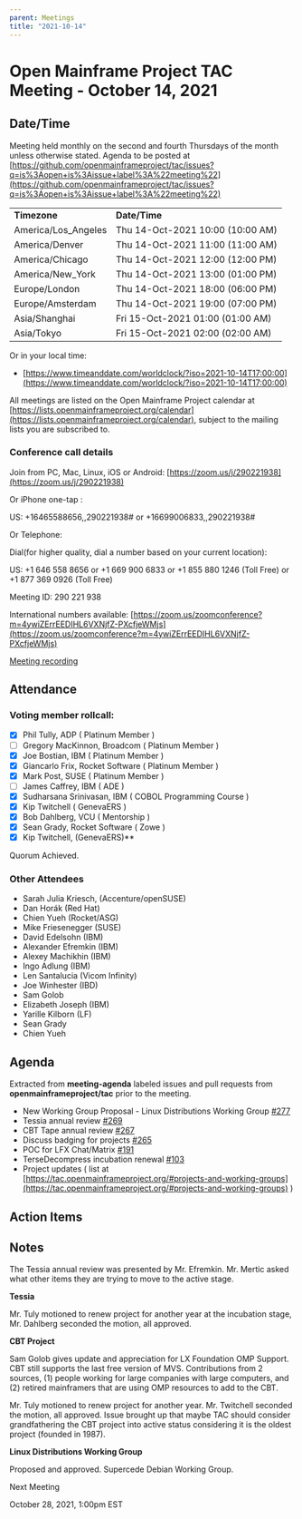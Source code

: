 ```yaml
---
parent: Meetings
title: "2021-10-14"
---
```


# **Open Mainframe Project TAC Meeting - October 14, 2021**


## **Date/Time**

Meeting held monthly on the second and fourth Thursdays of the month unless otherwise stated. Agenda to be posted at [https://github.com/openmainframeproject/tac/issues?q=is%3Aopen+is%3Aissue+label%3A%22meeting%22](https://github.com/openmainframeproject/tac/issues?q=is%3Aopen+is%3Aissue+label%3A%22meeting%22)


<table>
  <tr>
   <td><strong>Timezone</strong>
   </td>
   <td><strong>Date/Time</strong>
   </td>
  </tr>
  <tr>
   <td>America/Los_Angeles
   </td>
   <td>Thu 14-Oct-2021 10:00 (10:00 AM)
   </td>
  </tr>
  <tr>
   <td>America/Denver
   </td>
   <td>Thu 14-Oct-2021 11:00 (11:00 AM)
   </td>
  </tr>
  <tr>
   <td>America/Chicago
   </td>
   <td>Thu 14-Oct-2021 12:00 (12:00 PM)
   </td>
  </tr>
  <tr>
   <td>America/New_York
   </td>
   <td>Thu 14-Oct-2021 13:00 (01:00 PM)
   </td>
  </tr>
  <tr>
   <td>Europe/London
   </td>
   <td>Thu 14-Oct-2021 18:00 (06:00 PM)
   </td>
  </tr>
  <tr>
   <td>Europe/Amsterdam
   </td>
   <td>Thu 14-Oct-2021 19:00 (07:00 PM)
   </td>
  </tr>
  <tr>
   <td>Asia/Shanghai
   </td>
   <td>Fri 15-Oct-2021 01:00 (01:00 AM)
   </td>
  </tr>
  <tr>
   <td>Asia/Tokyo
   </td>
   <td>Fri 15-Oct-2021 02:00 (02:00 AM)
   </td>
  </tr>
</table>


Or in your local time:



* [https://www.timeanddate.com/worldclock/?iso=2021-10-14T17:00:00](https://www.timeanddate.com/worldclock/?iso=2021-10-14T17:00:00)

All meetings are listed on the Open Mainframe Project calendar at [https://lists.openmainframeproject.org/calendar](https://lists.openmainframeproject.org/calendar), subject to the mailing lists you are subscribed to.


### **Conference call details**

Join from PC, Mac, Linux, iOS or Android: [https://zoom.us/j/290221938](https://zoom.us/j/290221938)

Or iPhone one-tap :

US: +16465588656,,290221938# or +16699006833,,290221938#

Or Telephone:

Dial(for higher quality, dial a number based on your current location):

US: +1 646 558 8656  or +1 669 900 6833  or +1 855 880 1246 (Toll Free) or +1 877 369 0926 (Toll Free)

Meeting ID: 290 221 938

International numbers available: [https://zoom.us/zoomconference?m=4ywiZErrEEDIHL6VXNjfZ-PXcfjeWMjs](https://zoom.us/zoomconference?m=4ywiZErrEEDIHL6VXNjfZ-PXcfjeWMjs)

[Meeting recording](https://t.sidekickopen84.com/s3t/c/5/f18dQhb0S7kF8cFn5ZW2fM7zX59hl3kW7_k2841CXdp3VQ0ptF7v4BRNW2dykdq6RGRHh101?te=W3R5hFj4cm2zwW3HbfKg3JFvN1W43QJhh1JxwY5W1Lwv934kCBw8W43SMZw49Rd6fW1VxfWz2Rlc8KW2HJnmS1_f3KpW3Y2-Xv4kBPnSW2nF1T54kl46TW2kcjnC2ffmsyf49M8XD04&si=8000000006046639&pi=35e2d084-53ad-482c-c29b-a794f04897d4)


## **Attendance**


### **Voting member rollcall:**



- [x] Phil Tully, ADP ( Platinum Member )
- [ ] Gregory MacKinnon, Broadcom ( Platinum Member )
- [x] Joe Bostian, IBM ( Platinum Member )
- [x] Giancarlo Frix, Rocket Software ( Platinum Member )
- [x] Mark Post, SUSE ( Platinum Member )
- [ ] James Caffrey, IBM ( ADE )
- [x] Sudharsana Srinivasan, IBM ( COBOL Programming Course )
- [x] Kip Twitchell ( GenevaERS )
- [x] Bob Dahlberg, VCU ( Mentorship )
- [x] Sean Grady, Rocket Software ( Zowe )
- [x] Kip Twitchell, (GenevaERS)**

Quorum Achieved.


### **Other Attendees**

- Sarah Julia Kriesch, (Accenture/openSUSE)
- Dan Horák (Red Hat)
- Chien Yueh (Rocket/ASG)
- Mike Friesenegger (SUSE)
- David Edelsohn (IBM)
- Alexander Efremkin (IBM)
- Alexey Machikhin (IBM)
- Ingo Adlung (IBM)
- Len Santalucia (Vicom Infinity)
- Joe Winhester (IBD)
- Sam Golob
- Elizabeth Joseph (IBM)
- Yarille Kilborn (LF)
- Sean Grady
- Chien Yueh


## **Agenda**

Extracted from **meeting-agenda** labeled issues and pull requests from **openmainframeproject/tac** prior to the meeting.



* New Working Group Proposal - Linux Distributions Working Group [#277](https://t.sidekickopen84.com/s3t/c/5/f18dQhb0S7kF8cFn5ZW2fM7zX59hl3kW7_k2841CXdp3VQ0ptF7v4BRNW2dykdq6RGRHh101?te=W3R5hFj4cm2zwW3P28X24hCPvhW43T4P345Nq0SW3zbVms49HS1QW45TRgK3K2B1SW4fDX7N3T3qBcw3K96zT4SN2&si=8000000006046639&pi=35e2d084-53ad-482c-c29b-a794f04897d4)
* Tessia annual review [#269](https://t.sidekickopen84.com/s3t/c/5/f18dQhb0S7kF8cFn5ZW2fM7zX59hl3kW7_k2841CXdp3VQ0ptF7v4BRNW2dykdq6RGRHh101?te=W3R5hFj4cm2zwW3P28X24hCPvhW43T4P345Nq0SW3zbVms49HS1QW45TRgK3K2B1SW4fDX7N3T3qBcw3K96zT51d2&si=8000000006046639&pi=35e2d084-53ad-482c-c29b-a794f04897d4)
* CBT Tape annual review [#267](https://t.sidekickopen84.com/s3t/c/5/f18dQhb0S7kF8cFn5ZW2fM7zX59hl3kW7_k2841CXdp3VQ0ptF7v4BRNW2dykdq6RGRHh101?te=W3R5hFj4cm2zwW3P28X24hCPvhW43T4P345Nq0SW3zbVms49HS1QW45TRgK3K2B1SW4fDX7N3T3qBcw3K96zT4SM2&si=8000000006046639&pi=35e2d084-53ad-482c-c29b-a794f04897d4)
* Discuss badging for projects [#265](https://t.sidekickopen84.com/s3t/c/5/f18dQhb0S7kF8cFn5ZW2fM7zX59hl3kW7_k2841CXdp3VQ0ptF7v4BRNW2dykdq6RGRHh101?te=W3R5hFj4cm2zwW3P28X24hCPvhW43T4P345Nq0SW3zbVms49HS1QW45TRgK3K2B1SW4fDX7N3T3qBcw3K96zT4Hg2&si=8000000006046639&pi=35e2d084-53ad-482c-c29b-a794f04897d4)
* POC for LFX Chat/Matrix [#191](https://t.sidekickopen84.com/s3t/c/5/f18dQhb0S7kF8cFn5ZW2fM7zX59hl3kW7_k2841CXdp3VQ0ptF7v4BRNW2dykdq6RGRHh101?te=W3R5hFj4cm2zwW3P28X24hCPvhW43T4P345Nq0SW3zbVms49HS1QW45TRgK3K2B1SW4fDX7N3T3qBcw3K96zS4km2&si=8000000006046639&pi=35e2d084-53ad-482c-c29b-a794f04897d4)
* TerseDecompress incubation renewal [#103](https://t.sidekickopen84.com/s3t/c/5/f18dQhb0S7kF8cFn5ZW2fM7zX59hl3kW7_k2841CXdp3VQ0ptF7v4BRNW2dykdq6RGRHh101?te=W3R5hFj4cm2zwW3P28X24hCPvhW43T4P345Nq0SW3zbVms49HS1QW45TRgK3K2B1SW4fDX7N3T3qBcw3K96zS4vH2&si=8000000006046639&pi=35e2d084-53ad-482c-c29b-a794f04897d4)
* Project updates ( list at [https://tac.openmainframeproject.org/#projects-and-working-groups](https://tac.openmainframeproject.org/#projects-and-working-groups) )


## **Action Items**


## **Notes**

The Tessia annual review was presented by Mr. Efremkin. Mr. Mertic asked what other items they are trying to move to the active stage.

**Tessia**

Mr. Tuly motioned to renew project for another year at the incubation stage, Mr. Dahlberg seconded the motion, all approved.

**CBT Project**

Sam Golob gives update and appreciation for LX Foundation OMP Support.  CBT still supports the last free version of MVS.  Contributions from 2 sources, (1) people working for large companies with large computers, and (2) retired mainframers that are using OMP resources to add to the CBT.  

Mr. Tuly motioned to renew project for another year. Mr. Twitchell seconded the motion, all approved.  Issue brought up that maybe TAC should consider grandfathering the CBT project into active status considering it is the oldest project (founded in 1987).   

**Linux Distributions Working Group**

Proposed and approved. Supercede Debian Working Group.

Next Meeting

October 28, 2021, 1:00pm EST
